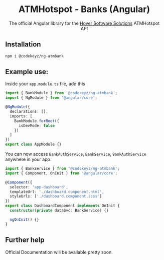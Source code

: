 <p align="center">
  <h1 align="center">ATMHotspot - Banks (Angular)</h1>
  <p align="center">The official Angular library for the <a href="https://hoss.netlify.com">Hover Software Solutions</a> ATMHotspot API</p>
</p>

## Installation

```bash
npm i @codekeyz/ng-atmbank
```

## Example use:

Inside your `app.module.ts` file, add this

```typescript
import { BankModule } from '@codekeyz/ng-atmbank';
import { NgModule } from '@angular/core';

@NgModule({
  declarations: [],
  imports: [
    BankModule.forRoot({
      isDevMode: false
    })
  ]
})
export class AppModule {}
```

You can now access `BankAuthService`, `BankService`, `BankAuthService` anywhere in your app.

```typescript
import { BankService } from '@codekeyz/ng-atmbank';
import { Component, OnInit } from '@angular/core';

@Component({
  selector: 'app-dashboard',
  templateUrl: './dashboard.component.html',
  styleUrls: ['./dashboard.component.scss']
})
export class DashboardComponent implements OnInit {
  constructor(private dataSvc: BankService) {}

  ngOnInit() {}
}
```

## Further help

Official Documentation will be available pretty soon.
